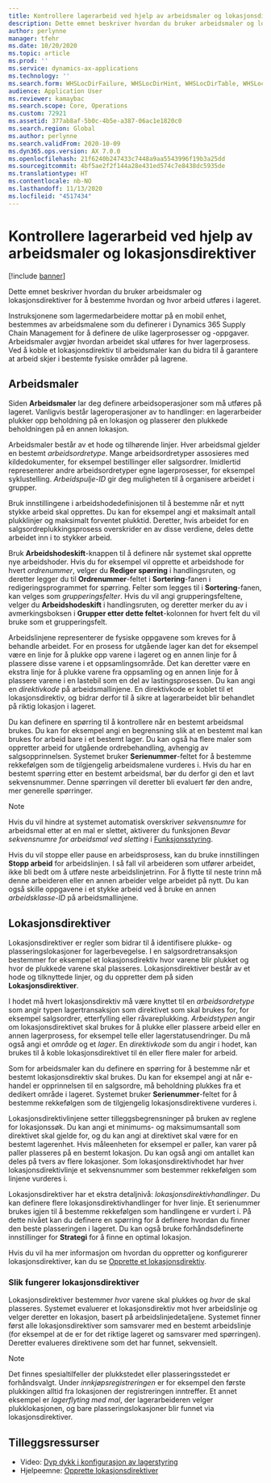 ```yaml
---
title: Kontrollere lagerarbeid ved hjelp av arbeidsmaler og lokasjonsdirektiver
description: Dette emnet beskriver hvordan du bruker arbeidsmaler og lokasjonsdirektiver for å bestemme hvordan og hvor arbeid utføres i lageret.
author: perlynne
manager: tfehr
ms.date: 10/20/2020
ms.topic: article
ms.prod: ''
ms.service: dynamics-ax-applications
ms.technology: ''
ms.search.form: WHSLocDirFailure, WHSLocDirHint, WHSLocDirTable, WHSLocDirTableUOM, WHSRFMenuItem, WHSWork, WHSWorkClass, WHSWorkPool, WHSWorkTemplateTable
audience: Application User
ms.reviewer: kamaybac
ms.search.scope: Core, Operations
ms.custom: 72921
ms.assetid: 377ab8af-5b0c-4b5e-a387-06ac1e1820c0
ms.search.region: Global
ms.author: perlynne
ms.search.validFrom: 2020-10-09
ms.dyn365.ops.version: AX 7.0.0
ms.openlocfilehash: 21f6240b247433c7448a9aa5543996f19b3a25dd
ms.sourcegitcommit: 4bf5ae2f2f144a28e431ed574c7e8438dc5935de
ms.translationtype: HT
ms.contentlocale: nb-NO
ms.lasthandoff: 11/13/2020
ms.locfileid: "4517434"
---
```

# <a name="control-warehouse-work-by-using-work-templates-and-location-directives"></a>Kontrollere lagerarbeid ved hjelp av arbeidsmaler og lokasjonsdirektiver

[!include [banner](../includes/banner.md)]

Dette emnet beskriver hvordan du bruker arbeidsmaler og lokasjonsdirektiver for å bestemme hvordan og hvor arbeid utføres i lageret.

Instruksjonene som lagermedarbeidere mottar på en mobil enhet, bestemmes av arbeidsmalene som du definerer i Dynamics 365 Supply Chain Management for å definere de ulike lagerprosesser og -oppgaver. Arbeidsmaler avgjør hvordan arbeidet skal utføres for hver lagerprosess. Ved å koble et lokasjonsdirektiv til arbeidsmaler kan du bidra til å garantere at arbeid skjer i bestemte fysiske områder på lagrene.

## <a name="work-templates"></a>Arbeidsmaler

Siden **Arbeidsmaler** lar deg definere arbeidsoperasjoner som må utføres på lageret. Vanligvis består lageroperasjoner av to handlinger: en lagerarbeider plukker opp beholdning på en lokasjon og plasserer den plukkede beholdningen på en annen lokasjon. 

Arbeidsmaler består av et hode og tilhørende linjer. Hver arbeidsmal gjelder en bestemt *arbeidsordretype*. Mange arbeidsordretyper assosieres med kildedokumenter, for eksempel bestillinger eller salgsordrer. Imidlertid representerer andre arbeidsordretyper egne lagerprosesser, for eksempel syklustelling. *Arbeidspulje-ID* gir deg muligheten til å organisere arbeidet i grupper. 

Bruk innstillingene i arbeidshodedefinisjonen til å bestemme når et nytt stykke arbeid skal opprettes. Du kan for eksempel angi et maksimalt antall plukklinjer og maksimalt forventet plukktid. Deretter, hvis arbeidet for en salgsordreplukkingsprosess overskrider en av disse verdiene, deles dette arbeidet inn i to stykker arbeid.

Bruk **Arbeidshodeskift**-knappen til å definere når systemet skal opprette nye arbeidshoder. Hvis du for eksempel vil opprette et arbeidshode for hvert _ordrenummer_, velger du **Rediger spørring** i handlingsruten, og deretter legger du til **Ordrenummer**-feltet i **Sortering**-fanen i redigeringsprogrammet for spørring. Felter som legges til i **Sortering**-fanen, kan velges som *grupperingsfelter*. Hvis du vil angi grupperingsfeltene, velger du **Arbeidshodeskift** i handlingsruten, og deretter merker du av i avmerkingsboksen i **Grupper etter dette feltet**-kolonnen for hvert felt du vil bruke som et grupperingsfelt.

Arbeidslinjene representerer de fysiske oppgavene som kreves for å behandle arbeidet. For en prosess for utgående lager kan det for eksempel være en linje for å plukke opp varene i lageret og en annen linje for å plassere disse varene i et oppsamlingsområde. Det kan deretter være en ekstra linje for å plukke varene fra oppsamling og en annen linje for å plassere varene i en lastebil som en del av lastingsprosessen. Du kan angi en *direktivkode* på arbeidsmallinjene. En direktivkode er koblet til et lokasjonsdirektiv, og bidrar derfor til å sikre at lagerarbeidet blir behandlet på riktig lokasjon i lageret.

Du kan definere en spørring til å kontrollere når en bestemt arbeidsmal brukes. Du kan for eksempel angi en begrensning slik at en bestemt mal kan brukes for arbeid bare i et bestemt lager. Du kan også ha flere maler som oppretter arbeid for utgående ordrebehandling, avhengig av salgsopprinnelsen. Systemet bruker **Serienummer**-feltet for å bestemme rekkefølgen som de tilgjengelig arbeidsmalene vurderes i. Hvis du har en bestemt spørring etter en bestemt arbeidsmal, bør du derfor gi den et lavt sekvensnummer. Denne spørringen vil deretter bli evaluert før den andre, mer generelle spørringer.

> [!NOTE]
> Hvis du vil hindre at systemet automatisk overskriver *sekvensnumre* for arbeidsmal etter at en mal er slettet, aktiverer du funksjonen *Bevar sekvensnumre for arbeidsmal ved sletting* i [Funksjonsstyring](../../fin-ops-core/fin-ops/get-started/feature-management/feature-management-overview.md).

Hvis du vil stoppe eller pause en arbeidsprosess, kan du bruke innstillingen **Stopp arbeid** for arbeidslinjen. I så fall vil arbeideren som utfører arbeidet, ikke bli bedt om å utføre neste arbeidslinjetrinn. For å flytte til neste trinn må denne arbeideren eller en annen arbeider velge arbeidet på nytt. Du kan også skille oppgavene i et stykke arbeid ved å bruke en annen *arbeidsklasse-ID* på arbeidsmallinjene.

## <a name="location-directives"></a>Lokasjonsdirektiver

Lokasjonsdirektiver er regler som bidrar til å identifisere plukke- og plasseringslokasjoner for lagerbevegelse. I en salgsordretransaksjon bestemmer for eksempel et lokasjonsdirektiv hvor varene blir plukket og hvor de plukkede varene skal plasseres. Lokasjonsdirektiver består av et hode og tilknyttede linjer, og du oppretter dem på siden **Lokasjonsdirektiver**.

I hodet må hvert lokasjonsdirektiv må være knyttet til en *arbeidsordretype* som angir typen lagertransaksjon som direktivet som skal brukes for, for eksempel salgsordrer, etterfylling eller råvareplukking. *Arbeidstypen* angir om lokasjonsdirektivet skal brukes for å plukke eller plassere arbeid eller en annen lagerprosess, for eksempel telle eller lagerstatusendringer. Du må også angi et *område* og et *lager*. En *direktivkode* som du angir i hodet, kan brukes til å koble lokasjonsdirektivet til én eller flere maler for arbeid. 

Som for arbeidsmaler kan du definere en spørring for å bestemme når et bestemt lokasjonsdirektiv skal brukes. Du kan for eksempel angi at når e-handel er opprinnelsen til en salgsordre, må beholdning plukkes fra et dedikert område i lageret. Systemet bruker **Serienummer**-feltet for å bestemme rekkefølgen som de tilgjengelig lokasjonsdirektivene vurderes i.

Lokasjonsdirektivlinjene setter tilleggsbegrensninger på bruken av reglene for lokasjonssøk. Du kan angi et minimums- og maksimumsantall som direktivet skal gjelde for, og du kan angi at direktivet skal være for en bestemt lagerenhet. Hvis måleenheten for eksempel er paller, kan varer på paller plasseres på en bestemt lokasjon. Du kan også angi om antallet kan deles på tvers av flere lokasjoner. Som lokasjonsdirektivhodet har hver lokasjonsdirektivlinje et sekvensnummer som bestemmer rekkefølgen som linjene vurderes i.

Lokasjonsdirektiver har et ekstra detaljnivå: *lokasjonsdirektivhandlinger*. Du kan definere flere lokasjonsdirektivhandlinger for hver linje. Et serienummer brukes igjen til å bestemme rekkefølgen som handlingene er vurdert i. På dette nivået kan du definere en spørring for å definere hvordan du finner den beste plasseringen i lageret. Du kan også bruke forhåndsdefinerte innstillinger for **Strategi** for å finne en optimal lokasjon.

Hvis du vil ha mer informasjon om hvordan du oppretter og konfigurerer lokasjonsdirektiver, kan du se [Opprette et lokasjonsdirektiv](create-location-directive.md).

### <a name="how-location-directives-work"></a>Slik fungerer lokasjonsdirektiver

Lokasjonsdirektiver bestemmer *hvor* varene skal plukkes og *hvor* de skal plasseres. Systemet evaluerer et lokasjonsdirektiv mot hver arbeidslinje og velger deretter en lokasjon, basert på arbeidslinjedetaljene. Systemet finner først alle lokasjonsdirektiver som samsvarer med en bestemt arbeidslinje (for eksempel at de er for det riktige lageret og samsvarer med spørringen). Deretter evalueres direktivene som det har funnet, sekvensielt.

> [!NOTE]
> Det finnes spesialtilfeller der plukkstedet eller plasseringsstedet er forhåndsvalgt. Under _innkjøpsregistreringen_ er for eksempel den første plukkingen alltid fra lokasjonen der registreringen inntreffer. Et annet eksempel er *lagerflyting med mal*, der lagerarbeideren velger plukklokasjonen, og bare plasseringslokasjoner blir funnet via lokasjonsdirektiver.

## <a name="additional-resources"></a>Tilleggsressurser

- Video: [Dyp dykk i konfigurasjon av lagerstyring](https://community.dynamics.com/365/b/techtalks/posts/warehouse-management-configuration-deep-dive-october-14-2020)
- Hjelpeemne: [Opprette lokasjonsdirektiver](create-location-directive.md)
